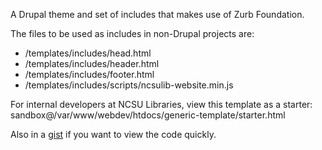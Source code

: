 A Drupal theme and set of includes that makes use of Zurb Foundation.

The files to be used as includes in non-Drupal projects are:

* /templates/includes/head.html
* /templates/includes/header.html
* /templates/includes/footer.html
* /templates/includes/scripts/ncsulib-website.min.js

For internal developers at NCSU Libraries, view this template as a starter:
sandbox@/var/www/webdev/htdocs/generic-template/starter.html

Also in a [gist](https://gist.github.com/cdmo/9093524) if you want to view the code quickly.